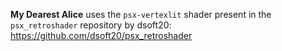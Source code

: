 **My Dearest Alice** uses the `psx-vertexlit` shader present in the `psx_retroshader` repository by dsoft20: https://github.com/dsoft20/psx_retroshader
